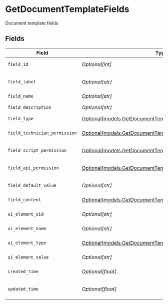 # GetDocumentTemplateFields

Document template fields


## Fields

| Field                                                                                                                      | Type                                                                                                                       | Required                                                                                                                   | Description                                                                                                                |
| -------------------------------------------------------------------------------------------------------------------------- | -------------------------------------------------------------------------------------------------------------------------- | -------------------------------------------------------------------------------------------------------------------------- | -------------------------------------------------------------------------------------------------------------------------- |
| `field_id`                                                                                                                 | *Optional[int]*                                                                                                            | :heavy_minus_sign:                                                                                                         | Field identifier                                                                                                           |
| `field_label`                                                                                                              | *Optional[str]*                                                                                                            | :heavy_minus_sign:                                                                                                         | Field or UI element name                                                                                                   |
| `field_name`                                                                                                               | *Optional[str]*                                                                                                            | :heavy_minus_sign:                                                                                                         | Field name                                                                                                                 |
| `field_description`                                                                                                        | *Optional[str]*                                                                                                            | :heavy_minus_sign:                                                                                                         | Field description                                                                                                          |
| `field_type`                                                                                                               | [Optional[models.GetDocumentTemplateFieldType]](../models/getdocumenttemplatefieldtype.md)                                 | :heavy_minus_sign:                                                                                                         | Field type                                                                                                                 |
| `field_technician_permission`                                                                                              | [Optional[models.GetDocumentTemplateFieldTechnicianPermission]](../models/getdocumenttemplatefieldtechnicianpermission.md) | :heavy_minus_sign:                                                                                                         | Field technician permission                                                                                                |
| `field_script_permission`                                                                                                  | [Optional[models.GetDocumentTemplateFieldScriptPermission]](../models/getdocumenttemplatefieldscriptpermission.md)         | :heavy_minus_sign:                                                                                                         | Field script permission                                                                                                    |
| `field_api_permission`                                                                                                     | [Optional[models.GetDocumentTemplateFieldAPIPermission]](../models/getdocumenttemplatefieldapipermission.md)               | :heavy_minus_sign:                                                                                                         | Field public API permission                                                                                                |
| `field_default_value`                                                                                                      | *Optional[str]*                                                                                                            | :heavy_minus_sign:                                                                                                         | Default value                                                                                                              |
| `field_content`                                                                                                            | [Optional[models.GetDocumentTemplateFieldContent]](../models/getdocumenttemplatefieldcontent.md)                           | :heavy_minus_sign:                                                                                                         | Field content                                                                                                              |
| `ui_element_uid`                                                                                                           | *Optional[str]*                                                                                                            | :heavy_minus_sign:                                                                                                         | UI element identifier                                                                                                      |
| `ui_element_name`                                                                                                          | *Optional[str]*                                                                                                            | :heavy_minus_sign:                                                                                                         | UI element name                                                                                                            |
| `ui_element_type`                                                                                                          | [Optional[models.GetDocumentTemplateUIElementType]](../models/getdocumenttemplateuielementtype.md)                         | :heavy_minus_sign:                                                                                                         | UI element type                                                                                                            |
| `ui_element_value`                                                                                                         | *Optional[str]*                                                                                                            | :heavy_minus_sign:                                                                                                         | UI element value                                                                                                           |
| `created_time`                                                                                                             | *Optional[float]*                                                                                                          | :heavy_minus_sign:                                                                                                         | Creation time                                                                                                              |
| `updated_time`                                                                                                             | *Optional[float]*                                                                                                          | :heavy_minus_sign:                                                                                                         | Last updated time                                                                                                          |